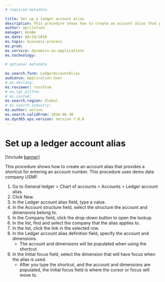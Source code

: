 ```yaml
--- 
# required metadata 
 
title: Set up a ledger account alias
description: This procedure shows how to create an account alias that provides a shortcut for entering an account number. 
author: aprilolson
manager: AnnBe 
ms.date: 08/29/2018
ms.topic: business-process 
ms.prod:  
ms.service: dynamics-ax-applications 
ms.technology:  
 
# optional metadata 
 
ms.search.form: LedgerAccountAlias   
audience: Application User 
# ms.devlang:  
ms.reviewer: roschlom
# ms.tgt_pltfrm:  
# ms.custom:  
ms.search.region: Global
# ms.search.industry: 
ms.author: aolson
ms.search.validFrom: 2016-06-30 
ms.dyn365.ops.version: Version 7.0.0 
---
```

# Set up a ledger account alias

[!include [banner](../../includes/banner.md)]

This procedure shows how to create an account alias that provides a shortcut for entering an account number. This procedure uses demo data company USMF.

1. Go to General ledger > Chart of accounts > Accounts > Ledger account alias.
2. Click New.
3. In the Ledger account alias field, type a value.
4. In the Account structure field, select the structure the account and dimensions belong to.
5. In the Company field, click the drop-down button to open the lookup.
6. In the list, find and select the company that the alias applies to.
7. In the list, click the link in the selected row.
8. In the Ledger account alias definition field, specify the account and dimensions.
    * The account and dimensions will be populated when using the shortcut.  
9. In the Initial focus field, select the dimension that will have focus when the alias is used.
    * After you type the shortcut, and the account and dimensions are populated, the Initial focus field is where the cursor or focus will move to.  

